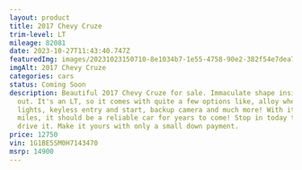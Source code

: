 ```yaml
---
layout: product
title: 2017 Chevy Cruze
trim-level: LT
mileage: 82081
date: 2023-10-27T11:43:40.747Z
featuredImg: images/20231023150710-8e1034b7-1e55-4758-90e2-382f54e7dea7.jpg
imgAlt: 2017 Chevy Cruze
categories: cars
status: Coming Soon
description: B﻿eautiful 2017 Chevy Cruze for sale. Immaculate shape inside and
  out. It's an LT, so it comes with quite a few options like, alloy wheels, fog
  lights, keyless entry and start, backup camera and much more! With its low
  miles, it should be a reliable car for years to come! Stop in today to test
  drive it. Make it yours with only a small down payment.
price: 12750
vin: 1G1BE5SM0H7143470
msrp: 14900
---
```

